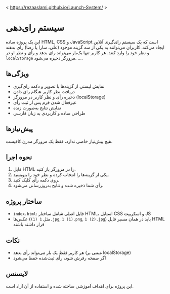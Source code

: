 < https://rezaaslami.github.io/Launch-System/ >
# سیستم رای‌دهی

این یک پروژه ساده HTML, CSS و JavaScript است که یک سیستم رای‌گیری آنلاین ایجاد می‌کند. کاربران می‌توانند به یکی از سه گزینه موجود (علی، سارا یا رضا) رای بدهند و نظر خود را وارد کنند. هر کاربر تنها یک‌بار می‌تواند رای بدهد و رأی و نظر او در `localStorage` مرورگر ذخیره می‌شود.
....
## ویژگی‌ها

- نمایش لیستی از گزینه‌ها با تصویر و دکمه رای‌گیری
- دریافت نظر کاربر هنگام رای دادن
- ذخیره رأی و نظر کاربر در مرورگر (localStorage)
- غیرفعال شدن فرم پس از ثبت رأی
- نمایش نتایج به‌صورت زنده
- طراحی ساده و کاربردی به زبان فارسی

## پیش‌نیازها

هیچ پیش‌نیاز خاصی ندارد، فقط یک مرورگر مدرن کافیست.

## نحوه اجرا

1. فایل HTML را در مرورگر باز کنید.
2. یکی از گزینه‌ها را انتخاب کرده و نظر خود را بنویسید.
3. روی دکمه رأی کلیک کنید.
4. رأی شما ذخیره شده و نتایج به‌روزرسانی می‌شود.

## ساختار پروژه

- `index.html`: فایل اصلی شامل ساختار HTML، استایل CSS و اسکریپت JS
- عکس‌ها (مثل `1 (1).jpg`, `1 (1).png`, `1 (2).jpg`) باید در همان مسیر فایل HTML قرار داشته باشند

## نکات

- هر کاربر فقط یک بار می‌تواند رأی بدهد (مبتنی بر localStorage)
- اگر صفحه رفرش شود، رأی ثبت‌شده حفظ می‌شود

## لایسنس

این پروژه برای اهداف آموزشی ساخته شده و استفاده از آن آزاد است.
